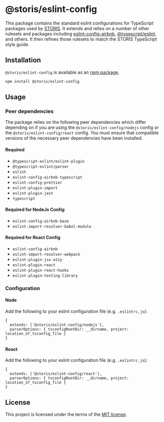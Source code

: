 # @storis/eslint-config

This package contains the standard eslint configurations for TypeScript packages used by [STORIS](https://www.storis.com). It extends and relies on a number of other rulesets and packages including [eslint-config-airbnb](https://www.npmjs.com/package/eslint-config-airbnb), [@typescript/eslint](https://www.npmjs.com/package/@typescript-eslint/eslint-plugin), and others. It then refines those rulesets to match the STORIS TypeScript style guide.

## Installation

`@storis/eslint-config` is available as an [npm package](https://www.npmjs.org/package/@storis/eslint-config).

```sh
npm install @storis/eslint-config
```

## Usage

### Peer dependencies

The package relies on the following peer dependencies which differ depending on if you are using the `@storis/eslint-config/nodejs` config or the `@storis/eslint-config/react` config. You must ensure that compatible versions of the necessary peer dependencies have been installed.

#### Required

- `@typescript-eslint/eslint-plugin`
- `@typescript-eslint/parser`
- `eslint`
- `eslint-config-airbnb-typescript`
- `eslint-config-prettier`
- `eslint-plugin-import`
- `eslint-plugin-jest`
- `typescript`

#### Required for NodeJs Config

- `eslint-config-airbnb-base`
- `eslint-import-resolver-babel-module`

#### Required for React Config

- `eslint-config-airbnb`
- `eslint-import-resolver-webpack`
- `eslint-plugin-jsx-a11y`
- `eslint-plugin-react`
- `eslint-plugin-react-hooks`
- `eslint-plugin-testing-library`

### Configuration

#### Node

Add the following to your eslint configuration file (e.g. `.eslintrc.js`):

```
{
  extends: ['@storis/eslint-config/nodejs'],
  parserOptions: { tsconfigRootDir: __dirname, project: location_of_tsconfig_file }
}
```

#### React

Add the following to your eslint configuration file (e.g. `.eslintrc.js`):

```
{
  extends: ['@storis/eslint-config/react'],
  parserOptions: { tsconfigRootDir: __dirname, project: location_of_tsconfig_file }
}
```

## License

This project is licensed under the terms of the [MIT license](/LICENSE).
